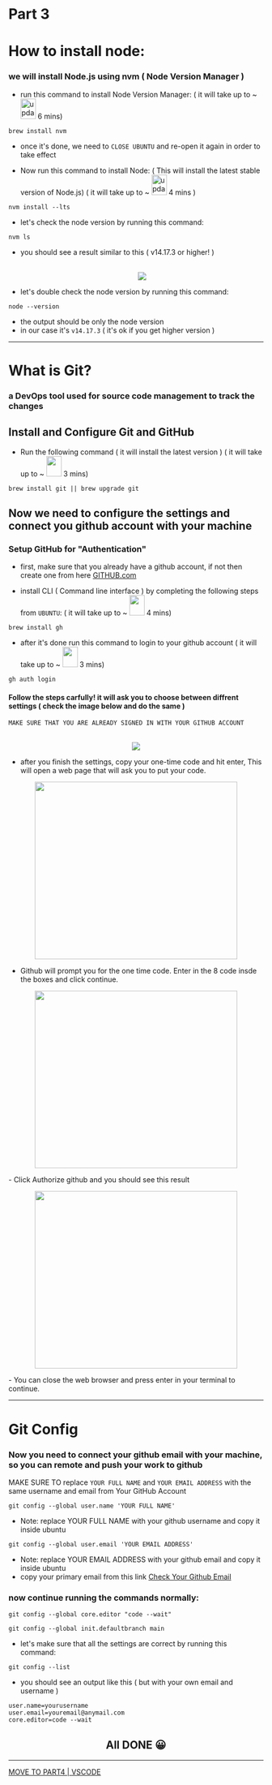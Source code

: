 # Part 3
# How to install node:
### we will install Node.js using nvm ( Node Version Manager )
- run this command to install Node Version Manager: ( it will take up to ~ <img height="40px" width="30px" src="images/Time.png" alt="update your windows now"> 6 mins)

```
brew install nvm
```
- once it's done, we need to `CLOSE UBUNTU` and re-open it again in order to take effect

- Now run this command to install Node: ( This will install the latest stable version of Node.js) ( it will take up to ~ <img height="40px" width="30px" src="images/Time.png" alt="update your windows now"> 4 mins )

```
nvm install --lts
```
- let's check the node version by running this command:
```
nvm ls
```
- you should see a result similar to this ( v14.17.3 or higher! )
<br> <br> <p align="center"><kbd>![](images/nodeCheck.jpg)</kbd></p>

- let's double check the node version by running this command:
```
node --version
```
- the output should be only the node version 
- in our case it's `v14.17.3` ( it's ok if you get higher version )

<hr>

# What is Git?
### a DevOps tool used for source code management to track the changes

## Install and Configure Git and GitHub

- Run the following command ( it will install the latest version ) ( it will take up to ~ <img height="40px" width="30px" src="images/Time.png" alt=""> 3 mins)
```
brew install git || brew upgrade git
```
## Now we need to configure the settings and connect you github account with your machine

### Setup GitHub for "Authentication"

- first, make sure that you already have a github account, if not then create one from here <a href="https://github.com/signup?source=login">GITHUB.com</a>

- install CLI ( Command line interface ) by completing the following steps from `UBUNTU`: ( it will take up to ~ <img height="40px" width="30px" src="images/Time.png" alt=""> 4 mins)
```
brew install gh
```

- after it's done run this command to login to your github account ( it will take up to ~ <img height="40px" width="30px" src="images/Time.png" alt=""> 3 mins)
```
gh auth login
```
#### Follow the steps carfully! it will ask you to choose between diffrent settings ( check the image below and do the same )
`MAKE SURE THAT YOU ARE ALREADY SIGNED IN WITH YOUR GITHUB ACCOUNT`
<br> &nbsp; <p align="center"> <kbd>![](images/GithubSettings.png)</kbd></p>

- after you finish the settings, copy your one-time code and hit enter, This will open a web page that will ask you to put your code.

<p align="center"><kbd><img height="350px" width="400px" src="images/putcode.jpg" alt=""></kbd></p>

- Github will prompt you for the one time code. Enter in the 8 code insde the boxes and click continue.

<p align="center"><kbd><img height="350px" width="400px" src="images/verfiy-access.jpg" alt=""></kbd></p>
- Click Authorize github and you should see this result
<br> <p align="center"><kbd><img height="350px" width="400px" src="images/congrats.jpg" alt=""></kbd></p>
- You can close the web browser and press enter in your terminal to continue.

<hr>

# Git Config
### Now you need to connect your github email with your machine, so you can remote and push your work to github

MAKE SURE TO replace `YOUR FULL NAME` and `YOUR EMAIL ADDRESS` with the same username and email from Your GitHub Account

```
git config --global user.name 'YOUR FULL NAME'
```
- Note: replace YOUR FULL NAME with your github username and copy it inside ubuntu
```
git config --global user.email 'YOUR EMAIL ADDRESS'
```
- Note: replace YOUR EMAIL ADDRESS with your github email and copy it inside ubuntu
- copy your primary email from this link <a href="https://github.com/settings/emails">Check Your Github Email</a>

### now continue running the commands normally: 
```
git config --global core.editor "code --wait"
```
```
git config --global init.defaultbranch main
```

- let's make sure that all the settings are correct by running this command:
```
git config --list
```
- you should see an output like this ( but with your own email and username )
```
user.name=yourusername
user.email=youremail@anymail.com
core.editor=code --wait
```
<h2 align="center"> All DONE 😀 </h2>

<hr>
<a href="part4.md">MOVE TO PART4 | VSCODE</a>

